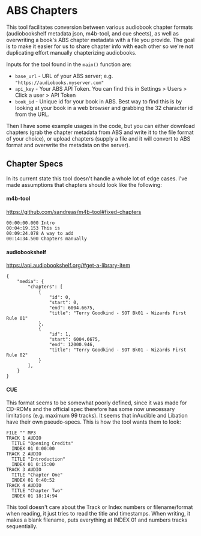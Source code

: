 # ABS Chapters
This tool facilitates conversion between various audiobook chapter formats (audiobookshelf metadata json, m4b-tool, and cue sheets), as well as overwriting a book's ABS chapter metadata with a file you provide.  The goal is to make it easier for us to share chapter info with each other so we're not duplicating effort manually chapterizing audiobooks.

Inputs for the tool found in the `main()` function are:
- `base_url` - URL of your ABS server; e.g. `"https://audiobooks.myserver.com"`
- `api_key` - Your ABS API Token.  You can find this in Settings > Users > Click a user > API Token
- `book_id` - Unique id for your book in ABS.  Best way to find this is by looking at your book in a web browser and grabbing the 32 character id from the URL.

Then I have some example usages in the code, but you can either download chapters (grab the chapter metadata from ABS and write it to the file format of your choice), or upload chapters (supply a file and it will convert to ABS format and overwrite the metadata on the server).


## Chapter Specs
In its current state this tool doesn't handle a whole lot of edge cases.  I've made assumptions that chapters should look like the following:

#### m4b-tool
https://github.com/sandreas/m4b-tool#fixed-chapters
```
00:00:00.000 Intro
00:04:19.153 This is
00:09:24.078 A way to add
00:14:34.500 Chapters manually
```

#### audiobookshelf
https://api.audiobookshelf.org/#get-a-library-item
```
{
    "media": {
        "chapters": [
            {
                "id": 0,
                "start": 0,
                "end": 6004.6675,
                "title": "Terry Goodkind - SOT Bk01 - Wizards First Rule 01"
            },
            {
                "id": 1,
                "start": 6004.6675,
                "end": 12000.946,
                "title": "Terry Goodkind - SOT Bk01 - Wizards First Rule 02"
            }
        ],
    }
}
```

#### CUE
This format seems to be somewhat poorly defined, since it was made for CD-ROMs and the official spec therefore has some now unecessary limitations (e.g. maximum 99 tracks).  It seems that inAudible and Libation have their own pseudo-specs.  This is how the tool wants them to look:

```
FILE "" MP3
TRACK 1 AUDIO
  TITLE "Opening Credits"
  INDEX 01 0:00:00
TRACK 2 AUDIO
  TITLE "Introduction"
  INDEX 01 0:15:00
TRACK 3 AUDIO
  TITLE "Chapter One"
  INDEX 01 0:40:52
TRACK 4 AUDIO
  TITLE "Chapter Two"
  INDEX 01 18:14:94
```

This tool doesn't care about the Track or Index numbers or filename/format when reading, it just tries to read the title and timestamps.  When writing, it makes a blank filename, puts everything at INDEX 01 and numbers tracks sequentially.
